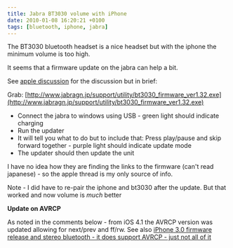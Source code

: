 ```yaml
---
title: Jabra BT3030 volume with iPhone
date: 2010-01-08 16:20:21 +0100
tags: [bluetooth, iphone, jabra]
---
```


The BT3030 bluetooth headset is a nice headset but with the iphone the minimum volume is too high.

It seems that a firmware update on the jabra can help a bit.

See [apple discussion](http://discussions.apple.com/thread.jspa?threadID=2064373) for the discussion but in brief:

Grab: [http://www.jabragn.jp/support/utility/bt3030_firmware_ver1.32.exe](http://www.jabragn.jp/support/utility/bt3030_firmware_ver1.32.exe)

* Connect the jabra to windows using USB - green light should indicate charging
* Run the updater
* It will tell you what to do but to include that: Press play/pause and skip forward together - purple light should indicate update mode
* The updater should then update the unit

I have no idea how they are finding the links to the firmware (can't read japanese) - so the apple thread is my only source of info.

Note - I did have to re-pair the iphone and bt3030 after the update. But that worked and now volume is *much* better

**Update on AVRCP**

As noted in the comments below - from iOS 4.1 the AVRCP version was updated allowing for next/prev and ff/rw. See also [iPhone 3.0 firmware release and stereo bluetooth - it does support AVRCP - just not all of it](/2009/07/09/iPhone_3_0_firmware_release_and_stereo_bluetooth_-_it_does_support_AVRCP_-_just_not_all_of_it)
